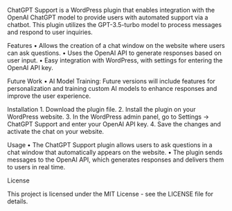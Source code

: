 ChatGPT Support is a WordPress plugin that enables integration with the OpenAI ChatGPT model to provide users with automated support via a chatbot. This plugin utilizes the GPT-3.5-turbo model to process messages and respond to user inquiries.

Features
	•	Allows the creation of a chat window on the website where users can ask questions.
	•	Uses the OpenAI API to generate responses based on user input.
	•	Easy integration with WordPress, with settings for entering the OpenAI API key.

Future Work
	•	AI Model Training: Future versions will include features for personalization and training custom AI models to enhance responses and improve the user experience.

Installation
	1.	Download the plugin file.
	2.	Install the plugin on your WordPress website.
	3.	In the WordPress admin panel, go to Settings → ChatGPT Support and enter your OpenAI API key.
	4.	Save the changes and activate the chat on your website.

Usage
	•	The ChatGPT Support plugin allows users to ask questions in a chat window that automatically appears on the website.
	•	The plugin sends messages to the OpenAI API, which generates responses and delivers them to users in real time.

License

This project is licensed under the MIT License - see the LICENSE file for details.
